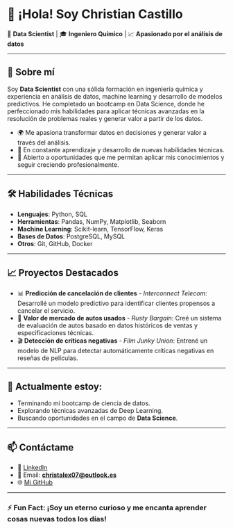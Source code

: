 # 👋 ¡Hola! Soy **Christian Castillo** 

🌟 **Data Scientist** | 🎓 **Ingeniero Químico** | 📈 **Apasionado por el análisis de datos**

---

## 🚀 Sobre mí
Soy **Data Scientist** con una sólida formación en ingeniería química y experiencia en análisis de datos, machine learning y desarrollo de modelos predictivos. He completado un bootcamp en Data Science, donde he perfeccionado mis habilidades para aplicar técnicas avanzadas en la resolución de problemas reales y generar valor a partir de los datos.

- 🌍 Me apasiona transformar datos en decisiones y generar valor a través del análisis.
- 🎯 En constante aprendizaje y desarrollo de nuevas habilidades técnicas.
- 🤝 Abierto a oportunidades que me permitan aplicar mis conocimientos y seguir creciendo profesionalmente.

---

## 🛠️ Habilidades Técnicas

- **Lenguajes**: Python, SQL
- **Herramientas**: Pandas, NumPy, Matplotlib, Seaborn
- **Machine Learning**: Scikit-learn, TensorFlow, Keras
- **Bases de Datos**: PostgreSQL, MySQL
- **Otros**: Git, GitHub, Docker

---

## 📈 Proyectos Destacados

- 📊 **Predicción de cancelación de clientes** - *Interconnect Telecom*: Desarrollé un modelo predictivo para identificar clientes propensos a cancelar el servicio.
- 🚗 **Valor de mercado de autos usados** - *Rusty Bargain*: Creé un sistema de evaluación de autos basado en datos históricos de ventas y especificaciones técnicas.
- 🎬 **Detección de críticas negativas** - *Film Junky Union*: Entrené un modelo de NLP para detectar automáticamente críticas negativas en reseñas de películas.

---

## 🌱 Actualmente estoy:

- Terminando mi bootcamp de ciencia de datos.
- Explorando técnicas avanzadas de Deep Learning.
- Buscando oportunidades en el campo de **Data Science**.

---

## 📫 Contáctame

- 💼 [LinkedIn](https://www.linkedin.com/in/ccastillocastro/)
- 📧 Email: **christalex07@outlook.es** 
- 🌐 [Mi GitHub](https://github.com/CCastilloCA)

---

### ⚡ **Fun Fact**: ¡Soy un eterno curioso y me encanta aprender cosas nuevas todos los días!
